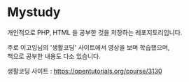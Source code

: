 # Mystudy

개인적으로 PHP, HTML 을 공부한 것을 저장하는 레포지토리입니다.

주로 이고잉님의 '생활코딩' 사이트에서 영상을 보며 학습했으며,  
책으로 공부한 내용도 다소 있습니다.

생활코딩 사이트 : https://opentutorials.org/course/3130
